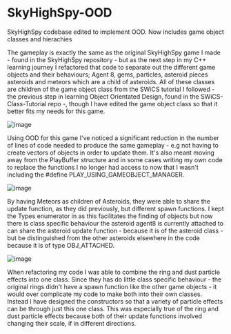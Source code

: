 # SkyHighSpy-OOD
SkyHighSpy codebase edited to implement OOD. Now includes game object classes and hierachies 

The gameplay is exactly the same as the original SkyHighSpy game I made - found in the SkyHighSpy repository - but as the next step in my C++ learning journey I refactored that code to separate out the different game objects and their behaviours; Agent 8, gems, particles, asteroid pieces asteroids and meteors which are a child of asteroids. All of these classes are children of the game object class from the SWiCS tutorial I followed - the previous step in learning Object Orientated Design, found in the SWiCS-Class-Tutorial repo -, though I have edited the game object class so that it better fits my needs for this game.

![image](https://user-images.githubusercontent.com/92981170/140783807-530d0fce-2c8c-4ccb-b66e-e6eb6812f58b.png)


Using OOD for this game I've noticed a significant reduction in the number of lines of code needed to produce the same gameplay - e.g not having to create vectors of objects in order to update them. It's also meant moving away from the PlayBuffer structure and in some cases writing my own code to replace the functions I no longer had access to now that I wasn't including the #define PLAY_USING_GAMEOBJECT_MANAGER. 

![image](https://user-images.githubusercontent.com/92981170/140784282-134133b5-d81d-453d-a2d7-d02f69ba6a5c.png)

By having Meteors as children of Asteroids, they were able to share the update function, as they did previously, but different spawn functions. I kept the Types enumerator in as this facilitates the finding of objects but now there is class specific behaviour the asteroid agent8 is currently attached to can share the asteroid update function - because it is of the asteroid class - but be distinguished from the other asteroids elsewhere in the code because it is of type OBJ_ATTACHED.

![image](https://user-images.githubusercontent.com/92981170/140786394-b5891e0d-c13a-4578-87dc-61add22f6f47.png)

When refactoring my code I was able to combine the ring and dust particle effects into one class. Since they has do little class specific behaviour - the original rings didn't have a spawn function like the other game objects - it would over complicate my code to make both into their own classes. Instead I have designed the constructors so that a variety of particle effects can be through just this one class. This was especially true of the ring and dust particle effects because both of their update functions involved changing their scale, if in different directions.
